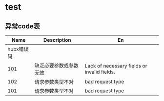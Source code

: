 # test

## 异常code表
Name | Description | En
--- | --- | --- |
hubx错误码 |
101 | 缺乏必要参数或参数无效 | Lack of necessary fields or invalid fields.
102 | 请求参数类型不对 | bad request type
101 | 请求参数类型不对 | bad request type
